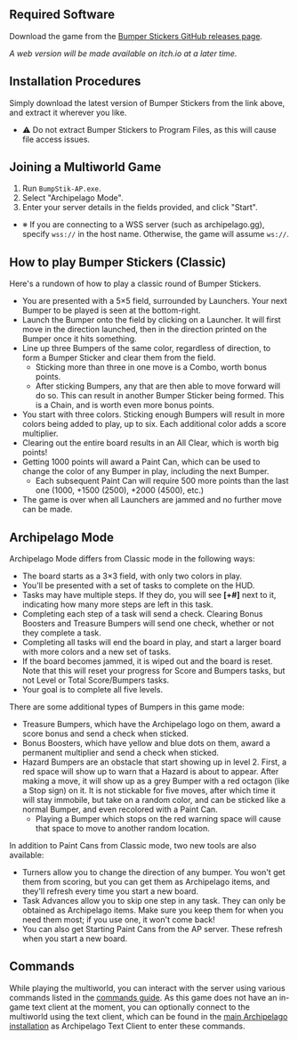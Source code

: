 ## Required Software

Download the game from the [Bumper Stickers GitHub releases page](https://github.com/FelicitusNeko/FlixelBumpStik/releases).

*A web version will be made available on itch.io at a later time.*

## Installation Procedures

Simply download the latest version of Bumper Stickers from the link above, and extract it wherever you like.

- ⚠️ Do not extract Bumper Stickers to Program Files, as this will cause file access issues.

## Joining a Multiworld Game

1. Run `BumpStik-AP.exe`.
2. Select "Archipelago Mode".
3. Enter your server details in the fields provided, and click "Start".
  - ※ If you are connecting to a WSS server (such as archipelago.gg), specify `wss://` in the host name. Otherwise, the game will assume `ws://`.

## How to play Bumper Stickers (Classic)

Here's a rundown of how to play a classic round of Bumper Stickers.
- You are presented with a 5×5 field, surrounded by Launchers. Your next Bumper to be played is seen at the bottom-right.
- Launch the Bumper onto the field by clicking on a Launcher. It will first move in the direction launched, then in the direction printed on the Bumper once it hits something.
- Line up three Bumpers of the same color, regardless of direction, to form a Bumper Sticker and clear them from the field.
  - Sticking more than three in one move is a Combo, worth bonus points.
  - After sticking Bumpers, any that are then able to move forward will do so. This can result in another Bumper Sticker being formed. This is a Chain, and is worth even more bonus points.
- You start with three colors. Sticking enough Bumpers will result in more colors being added to play, up to six. Each additional color adds a score multiplier.
- Clearing out the entire board results in an All Clear, which is worth big points!
- Getting 1000 points will award a Paint Can, which can be used to change the color of any Bumper in play, including the next Bumper.
  - Each subsequent Paint Can will require 500 more points than the last one (1000, +1500 (2500), +2000 (4500), etc.)
- The game is over when all Launchers are jammed and no further move can be made.

## Archipelago Mode

Archipelago Mode differs from Classic mode in the following ways:
- The board starts as a 3×3 field, with only two colors in play.
- You'll be presented with a set of tasks to complete on the HUD.
- Tasks may have multiple steps. If they do, you will see **[+#]** next to it, indicating how many more steps are left in this task.
- Completing each step of a task will send a check. Clearing Bonus Boosters and Treasure Bumpers will send one check, whether or not they complete a task.
- Completing all tasks will end the board in play, and start a larger board with more colors and a new set of tasks.
- If the board becomes jammed, it is wiped out and the board is reset. Note that this will reset your progress for Score and Bumpers tasks, but not Level or Total Score/Bumpers tasks.
- Your goal is to complete all five levels.

There are some additional types of Bumpers in this game mode:
- Treasure Bumpers, which have the Archipelago logo on them, award a score bonus and send a check when sticked.
- Bonus Boosters, which have yellow and blue dots on them, award a permanent multiplier and send a check when sticked.
- Hazard Bumpers are an obstacle that start showing up in level 2. First, a red space will show up to warn that a Hazard is about to appear. After making a move, it will show up as a grey Bumper with a red octagon (like a Stop sign) on it. It is not stickable for five moves, after which time it will stay immobile, but take on a random color, and can be sticked like a normal Bumper, and even recolored with a Paint Can.
  - Playing a Bumper which stops on the red warning space will cause that space to move to another random location.

In addition to Paint Cans from Classic mode, two new tools are also available:
- Turners allow you to change the direction of any bumper. You won't get them from scoring, but you can get them as Archipelago items, and they'll refresh every time you start a new board.
- Task Advances allow you to skip one step in any task. They can only be obtained as Archipelago items. Make sure you keep them for when you need them most; if you use one, it won't come back!
- You can also get Starting Paint Cans from the AP server. These refresh when you start a new board.

## Commands

While playing the multiworld, you can interact with the server using various commands listed in the [commands guide](/tutorial/Archipelago/commands/en). As this game does not have an in-game text client at the moment, you can optionally connect to the multiworld using the text client, which can be found in the [main Archipelago installation](https://github.com/ArchipelagoMW/Archipelago/releases) as Archipelago Text Client to enter these commands.

